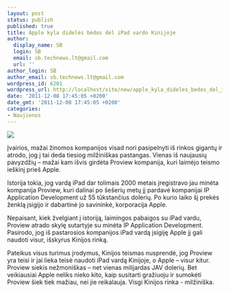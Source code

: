 ```yaml
---
layout: post
status: publish
published: true
title: Apple kyla didelės bėdos dėl iPad vardo Kinijoje
author:
  display_name: SB
  login: SB
  email: sb.technews.lt@gmail.com
  url: ''
author_login: SB
author_email: sb.technews.lt@gmail.com
wordpress_id: 6201
wordpress_url: http://localhost/site/new/apple_kyla_dideles_bedos_del_ipad_vardo_kinijoje/
date: '2011-12-08 17:45:05 +0200'
date_gmt: '2011-12-08 17:45:05 +0200'
categories:
- Naujienos
---
```

<div class="imgright"><img src="http://technews.lt/upload/apple2ipad.jpg"  /></div>
<p>Įvairios, mažai žinomos kompanijos visad nori pasipelnyti iš rinkos gigantų ir atrodo, jog į tai deda tiesiog milžiniškas pastangas. Vienas iš naujausių pavyzdžių – mažai kam išvis girdėta Proview kompanija, kuri laimėjo teismo ieškinį prieš Apple.</p>
<p>Istorija tokia, jog vardą iPad dar tolimais 2000 metais įregistravo jau minėta kompanija Proview, kuri dalinai po šešerių metų jį pardavė kompanijai IP Application Development už 55 tūkstančius dolerių. Po kurio laiko šį prekės ženklą įsigijo ir dabartinė jo savininkė, korporacija Apple.</p>
<p>Nepaisant, kiek žvelgiant į istoriją, laimingos pabaigos su iPad vardu, Proview atrado skylę sutartyje su minėta IP Application Development. Pasirodo, jog iš pastarosios kompanijos iPad vardą įsigiję Apple jį gali naudoti visur, išskyrus Kinijos rinką.</p>
<p>Pateikus visus turimus įrodymus, Kinijos teismas nusprendė, jog Proview yra teisi ir jai lieka teisė naudoti iPad vardą Kinijoje, o Apple – visur kitur. Proview siekis nežmoniškas – net vienas milijardas JAV dolerių. Bet veikiausiai Apple neliks nieko kito, kaip susitarti gražiuoju ir sumokėti Proview šiek tiek mažiau, nei jie reikalauja. Visgi Kinijos rinka - milžiniška.</p>
